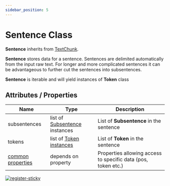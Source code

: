 ```yaml
---
sidebar_position: 5
---
```


# Sentence Class

**Sentence** inherits from [TextChunk](https://www.lettria.com/documentation/docs/python-sdk/texctchunk).

**Sentence** stores data for a sentence. Sentences are delimited automatically from the input raw text. For longer and more complicated sentences it can be advantageous to further cut the sentences into subsentences.

**Sentence** is iterable and will yield instances of **Token** class

## Attributes / Properties

| Name                                                                                   	| Type                                                                                               	| Description                                                   	|
|----------------------------------------------------------------------------------------	|----------------------------------------------------------------------------------------------------	|---------------------------------------------------------------	|
| subsentences                                                                           	| list of [Subsentence](https://www.lettria.com/documentation/docs/python-sdk/subsentence-class) instances 	| List of **Subsentence** in the sentence                       	|
| tokens                                                                                 	| list of [Token instances](https://www.lettria.com/documentation/docs/python-sdk/token-class)             	| List of **Token** in the sentence                             	|
| [common properties](https://www.lettria.com/documentation/docs/python-sdk/common-properties) 	| depends on property                                                                                	| Properties allowing access to specific data (pos, token etc.) 	|

[![register-sticky](/img/register-sticky.png)](https://app.lettria.com/signup)